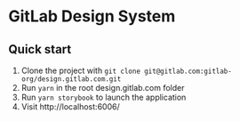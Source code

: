 # GitLab Design System

## Quick start

1. Clone the project with `git clone git@gitlab.com:gitlab-org/design.gitlab.com.git`
1. Run `yarn` in the root design.gitlab.com folder
1. Run `yarn storybook` to launch the application
1. Visit http://localhost:6006/
